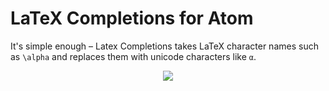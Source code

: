 # LaTeX Completions for Atom

It's simple enough – Latex Completions takes LaTeX character names such as
`\alpha` and replaces them with unicode characters like `α`.

<div align="center"><img src="https://raw.githubusercontent.com/JunoLab/atom-latex-completions/master/demo.gif" /></div>

